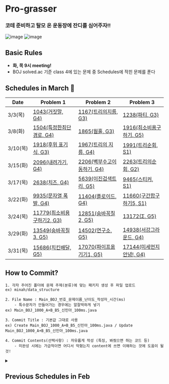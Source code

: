 # Pro-grasser
### 코테 준비하고 탈모 온 운동장에 잔디를 심어주자!!<br>
![image](https://user-images.githubusercontent.com/33835900/152555539-3aa1009d-1a3a-4e70-9950-0f76ca88afcc.png) ![image](https://user-images.githubusercontent.com/33835900/152556558-e8e62e94-93bc-445b-b1b0-a6e4f0371829.png)


## Basic Rules
- **화, 목 9시 meeting!**
- BOJ solved.ac 기준 class 4에 있는 문제 중 Schedules에 적힌 문제를 푼다

## Schedules in March 🍏
|Date|Problem 1|Problem 2| Problem 3|
|----|--------|--------|---------|
|3/3(목)|[1043(거짓말, G4)](https://www.acmicpc.net/problem/1043)|[1167(트리의지름, G3)](https://www.acmicpc.net/problem/1167)|[1238(파티, G3)](https://www.acmicpc.net/problem/1238)|
|3/8(화)|[1504(특정한최단경로, G4)](https://www.acmicpc.net/problem/1504)|[1865(웜홀, G3)](https://www.acmicpc.net/problem/1865)|[1916(최소비용구하기, G5)](https://www.acmicpc.net/problem/1916)|
|3/10(목)|[1918(후위 표기식, G3)](https://www.acmicpc.net/problem/1918)|[1967(트리의 지름, G4)](https://www.acmicpc.net/problem/1967)|[1991(트리순회, S1)](https://www.acmicpc.net/problem/1991)|
|3/15(화)|[2096(내려가기, G4)](https://www.acmicpc.net/problem/2096)|[2206(벽부수고이동하기, G4)](https://www.acmicpc.net/problem/2206)|[2263(트리의순회, G2)](https://www.acmicpc.net/problem/2263)|
|3/17(목)|[2638(치즈, G4)](https://www.acmicpc.net/problem/2638)|[5639(이진검색트리, G5)](https://www.acmicpc.net/problem/5639)|[9465(스티커, S1)](https://www.acmicpc.net/problem/9465)|
|3/22(화)|[9935(문자열 폭발, G4)](https://www.acmicpc.net/problem/9935)|[11404(플로이드, G4)](https://www.acmicpc.net/problem/11404)|[11660(구간합구하기5, S1)](https://www.acmicpc.net/problem/11660)|
|3/24(목)|[11779(최소비용구하기2, G3)](https://www.acmicpc.net/problem/11779)|[12851(숨바꼭질2, G5)](https://www.acmicpc.net/problem/12851)|[13172(Σ, G5)](https://www.acmicpc.net/problem/13172)|
|3/29(화)|[13549(숨바꼭질3, G5)](https://www.acmicpc.net/problem/13549)|[14502(연구소, G5)](https://www.acmicpc.net/problem/14502)|[14938(서강그라운드, G4)](https://www.acmicpc.net/problem/14938)|
|3/31(목)|[15686(치킨배달, G5)](https://www.acmicpc.net/problem/15686)|[17070(파이프옮기기1, G5)](https://www.acmicpc.net/problem/17070)|[17144(미세먼지안녕!, G4)](https://www.acmicpc.net/problem/17144)|

## How to Commit?
```
1. 각자 주어진 폴더에 문제 주제(분류)에 맞는 패키지 생성 후 파일 업로드
ex) minah/data_structure

2. File Name : Main_BOJ_번호_문제이름_난이도_작성자_시간(ms)
    - 특수문자가 안들어가는 경우에는 알잘딱하게 넣기
ex) Main_BOJ_1000_A+B_B5_신민아_100ms.java

3. Commit Title : 기본값 그대로 사용
ex) Create Main_BOJ_1000_A+B_B5_신민아_100ms.java / Update Main_BOJ_1000_A+B_B5_신민아_100ms.java

4. Commit Contents(선택사항) : 자유롭게 작성 (특징, 봐줬으면 하는 코드 등)
    - 미완성 시에는 가급적이면 어디서 막혔는지 content에 쓰면 이해하는 것에 도움이 될 것!
```
<details>
<summary><h2> Previous Schedules in Feb</summary>
    
```
- 2022/02/08(Tues) : 구현, 문자열 - 6550번(부분 문자열), 14503번(로봇청소기), 18111(마인크래프트)
- 2022/02/10(Thur) : 자료구조(Stack, Queue) - 1158번(요세푸스 문제), 1874번(스택 수열), 1406(에디터)

- 2022/02/15(Tues) : LinkedList, Tree - 11725(트리의 부모 찾기) , 15903(카드 합체 놀이), 5567(결혼식)
- 2022/02/17(Thur) : 완전탐색 - 6603(로또), 14501(퇴사), 9663(N-Queen)

- 2022/02/22(Tues) : 탐욕알고리즘, 분할정복 - 2448(별 찍기-11), 2437(저울), 1946(신입 사원)
- 2022/02/24(Thur) : 백트래킹, 그래프 - 1759(암호 만들기), 18352(특정 거리의 도시 찾기), 5014(스타트링크)
```
    
</details>
